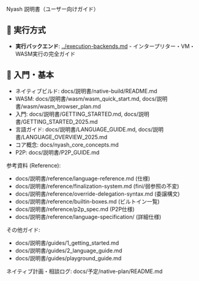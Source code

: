 Nyash 説明書（ユーザー向けガイド）

## 🚀 実行方式
- **実行バックエンド**: [../execution-backends.md](../execution-backends.md) - インタープリター・VM・WASM実行の完全ガイド

## 🎯 入門・基本
- ネイティブビルド: docs/説明書/native-build/README.md
- WASM: docs/説明書/wasm/wasm_quick_start.md, docs/説明書/wasm/wasm_browser_plan.md
- 入門: docs/説明書/GETTING_STARTED.md, docs/説明書/GETTING_STARTED_2025.md
- 言語ガイド: docs/説明書/LANGUAGE_GUIDE.md, docs/説明書/LANGUAGE_OVERVIEW_2025.md
- コア概念: docs/nyash_core_concepts.md
- P2P: docs/説明書/P2P_GUIDE.md

参考資料 (Reference):
- docs/説明書/reference/language-reference.md (仕様)
- docs/説明書/reference/finalization-system.md (fini/弱参照の不変)
- docs/説明書/reference/override-delegation-syntax.md (委譲構文)
- docs/説明書/reference/builtin-boxes.md (ビルトイン一覧)
- docs/説明書/reference/p2p_spec.md (P2P仕様)
- docs/説明書/reference/language-specification/ (詳細仕様)

その他ガイド:
- docs/説明書/guides/1_getting_started.md
- docs/説明書/guides/2_language_guide.md
- docs/説明書/guides/playground_guide.md

ネイティブ計画・相談ログ: docs/予定/native-plan/README.md
